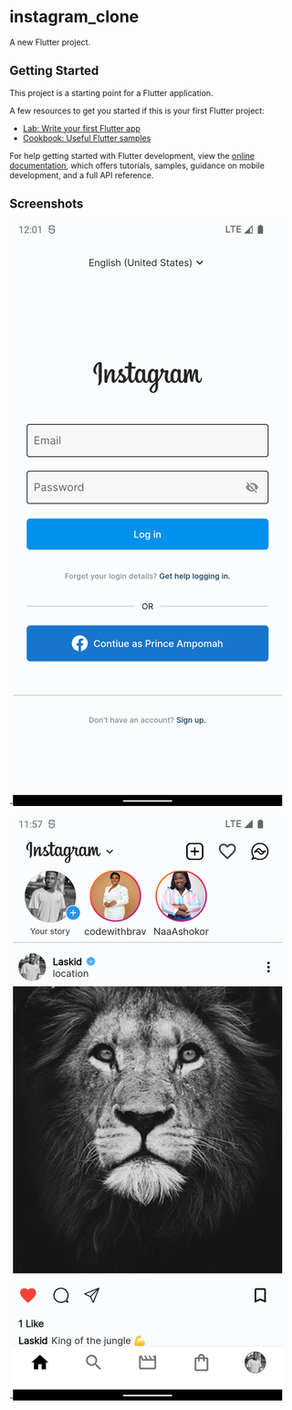 # instagram_clone

A new Flutter project.

## Getting Started

This project is a starting point for a Flutter application.

A few resources to get you started if this is your first Flutter project:

- [Lab: Write your first Flutter app](https://docs.flutter.dev/get-started/codelab)
- [Cookbook: Useful Flutter samples](https://docs.flutter.dev/cookbook)

For help getting started with Flutter development, view the
[online documentation](https://docs.flutter.dev/), which offers tutorials,
samples, guidance on mobile development, and a full API reference.

<!-- Hi there, I am working on instagram clone!!!! -->

## Screenshots

-!['Screenshot 1'](https://github.com/Prince-Ampomah/Instagram-Clone/blob/story_feature/assets/images/screenshot1.png)

-!['Screenshot 2'](https://github.com/Prince-Ampomah/Instagram-Clone/blob/story_feature/assets/images/screenshot2.png)
